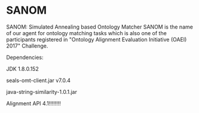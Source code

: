 # SANOM
SANOM: Simulated Annealing based Ontology Matcher
SANOM is the name of our agent for ontology matching tasks which is also one of the participants registered in "Ontology Alignment Evaluation Initiative (OAEI) 2017" Challenge.


Dependencies:

JDK 1.8.0.152

seals-omt-client.jar v7.0.4

java-string-similarity-1.0.1.jar

Alignment API 4.1!!!!!!!!
